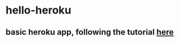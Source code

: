 # hello-heroku

## basic heroku app, following the tutorial [here](https://codeburst.io/node-js-on-heroku-a-more-complete-tutorial-part-2-53350381543c])
